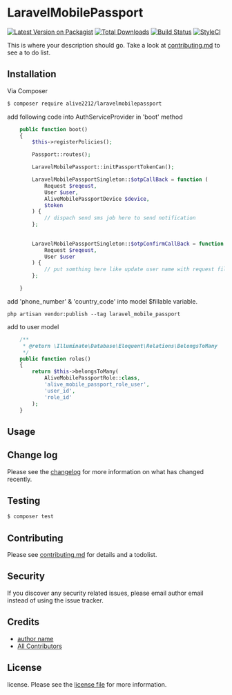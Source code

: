# LaravelMobilePassport

[![Latest Version on Packagist][ico-version]][link-packagist]
[![Total Downloads][ico-downloads]][link-downloads]
[![Build Status][ico-travis]][link-travis]
[![StyleCI][ico-styleci]][link-styleci]

This is where your description should go. Take a look at [contributing.md](contributing.md) to see a to do list.

## Installation

Via Composer

``` bash
$ composer require alive2212/laravelmobilepassport
```

add following code into AuthServiceProvider in 'boot' method
```php
    public function boot()
    {
        $this->registerPolicies();

        Passport::routes();

        LaravelMobilePassport::initPassportTokenCan();

        LaravelMobilePassportSingleton::$otpCallBack = function (
            Request $reqeust,
            User $user,
            AliveMobilePassportDevice $device,
            $token
        ) {
            // dispach send sms job here to send notification
        };
        
        
        LaravelMobilePassportSingleton::$otpConfirmCallBack = function (
            Request $reqeust,
            User $user
        ) {
            // put somthing here like update user name with request fileds
        };

    }
```

add 'phone_number' & 'country_code' into model $fillable variable.

```
php artisan vendor:publish --tag laravel_mobile_passport
```

add to user model
```php
    /**
     * @return \Illuminate\Database\Eloquent\Relations\BelongsToMany
     */
    public function roles()
    {
        return $this->belongsToMany(
            AliveMobilePassportRole::class,
            'alive_mobile_passport_role_user',
            'user_id',
            'role_id'
        );
    }
```



## Usage



## Change log

Please see the [changelog](changelog.md) for more information on what has changed recently.

## Testing

``` bash
$ composer test
```

## Contributing

Please see [contributing.md](contributing.md) for details and a todolist.

## Security

If you discover any security related issues, please email author email instead of using the issue tracker.

## Credits

- [author name][link-author]
- [All Contributors][link-contributors]

## License

license. Please see the [license file](license.md) for more information.

[ico-version]: https://img.shields.io/packagist/v/alive2212/laravelmobilepassport.svg?style=flat-square
[ico-downloads]: https://img.shields.io/packagist/dt/alive2212/laravelmobilepassport.svg?style=flat-square
[ico-travis]: https://img.shields.io/travis/alive2212/laravelmobilepassport/master.svg?style=flat-square
[ico-styleci]: https://styleci.io/repos/12345678/shield

[link-packagist]: https://packagist.org/packages/alive2212/laravelmobilepassport
[link-downloads]: https://packagist.org/packages/alive2212/laravelmobilepassport
[link-travis]: https://travis-ci.org/alive2212/laravelmobilepassport
[link-styleci]: https://styleci.io/repos/12345678
[link-author]: https://github.com/alive2212
[link-contributors]: ../../contributors]